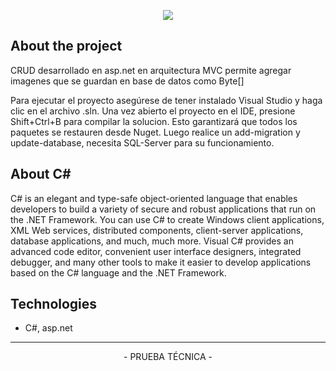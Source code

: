 <p align="center">
  <img src="http://www.dotnet-tutorials.net/Images/aspnetmvc-logo.png"> 
</p>  

About the project
-------------
CRUD desarrollado en asp.net en arquitectura MVC permite agregar imagenes que se guardan en base de datos como Byte[]

Para ejecutar el proyecto asegúrese de tener instalado Visual Studio y haga clic en el archivo .sln. Una vez abierto el proyecto en el IDE, presione Shift+Ctrl+B para compilar la solucion. Esto garantizará que todos los paquetes se restauren desde Nuget. 
Luego realice un add-migration y update-database, necesita SQL-Server para su funcionamiento.

About C#
-------------
C# is an elegant and type-safe object-oriented language that enables developers to build a variety of secure and robust applications that run on the .NET Framework. You can use C# to create Windows client applications, XML Web services, distributed components, client-server applications, database applications, and much, much more. Visual C# provides an advanced code editor, convenient user interface designers, integrated debugger, and many other tools to make it easier to develop applications based on the C# language and the .NET Framework.

Technologies
-------------
- C#, asp.net

-------------
<p align="center">
- PRUEBA TÉCNICA -
</p>
